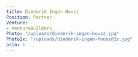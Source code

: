 ```yaml
---
title: Diederik Ingen Housz
Position: Partner
Venture:
- VentureBuilders
Photo: "/uploads/diederik-ingen-housz.jpg"
Photo2x: "/uploads/diederik-ingen-housz@2x.jpg"
prio: 1
---
```


